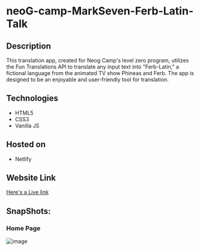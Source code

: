 # neoG-camp-MarkSeven-Ferb-Latin-Talk

 

## Description
This translation app, created for Neog Camp's level zero program, utilizes the Fun Translations API to translate any input text into "Ferb-Latin," a fictional language from the animated TV show Phineas and Ferb. The app is designed to be an enjoyable and user-friendly tool for translation.

## Technologies
* HTML5
* CSS3
* Vanilla JS
## Hosted on
* Netlify


## Website Link

[Here's a Live link](https://ferb-latin-talk-nvspavankalyanch.netlify.app/)

## SnapShots:

### Home Page
![image](https://user-images.githubusercontent.com/24682339/211311280-4c7bee3c-8180-4915-bd2f-eea16920d08f.png)


